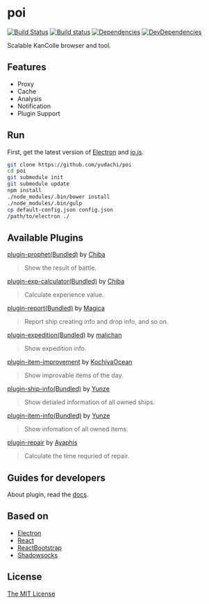 # poi
[![Build Status](https://travis-ci.org/yudachi/poi.svg?branch=master)](https://travis-ci.org/yudachi/poi)
[![Build status](https://ci.appveyor.com/api/projects/status/bpa1dvvjt33xxx5n?svg=true)](https://ci.appveyor.com/project/magica/poi)
[![Dependencies](https://david-dm.org/yudachi/poi.svg)](https://david-dm.org/yudachi/poi)
[![DevDependencies](https://david-dm.org/yudachi/poi/dev-status.svg)](https://david-dm.org/yudachi/poi#info=devDependencies)

Scalable KanColle browser and tool.

## Features

+ Proxy
+ Cache
+ Analysis
+ Notification
+ Plugin Support

## Run

First, get the latest version of [Electron](https://github.com/atom/electron) and [io.js](https://iojs.org).

```bash
git clone https://github.com/yudachi/poi
cd poi
git submodule init
git submodule update
npm install
./node_modules/.bin/bower install
./node_modules/.bin/gulp
cp default-config.json config.json
/path/to/electron ./
```

## Available Plugins
[plugin-prophet(Bundled)](https://github.com/yudachi/plugin-prophet) by [Chiba](https://github.com/Chibaheit) 
>Show the result of battle.

[plugin-exp-calculator(Bundled)](https://github.com/yudachi/plugin-exp-calculator) by [Chiba](https://github.com/Chibaheit) 
>Calculate experience value.

[plugin-report(Bundled)](https://github.com/yudachi/plugin-report) by [Magica](https://github.com/magicae) 
>Report ship creating info and drop info, and so on.

[plugin-expedition(Bundled)](https://github.com/yudachi/plugin-expedition) by [malichan](https://github.com/malichan) 
>Show expedition info.

[plugin-item-improvement](https://github.com/yudachi/plugin-item-improvement) by [KochiyaOcean](https://github.com/KochiyaOcean) 
>Show improvable items of the day.

[plugin-ship-info(Bundled)](https://github.com/yudachi/plugin-ship-info) by [Yunze](https://github.com/myzwillmake) 
>Show detialed information of all owned ships.

[plugin-item-info(Bundled)](https://github.com/yudachi/plugin-item-info) by [Yunze](https://github.com/myzwillmake) 
>Show infomation of all owned items.

[plugin-repair](https://github.com/Ayaphis/plugin-repair) by [Ayaphis](https://github.com/Ayaphis) 
>Calculate the time requried of repair.

## Guides for developers

About plugin, read the [docs](https://github.com/yudachi/poi/tree/master/docs).

## Based on

+ [Electron](https://github.com/atom/electron)
+ [React](https://github.com/facebook/react)
+ [ReactBootstrap](https://github.com/react-bootstrap/react-bootstrap/)
+ [Shadowsocks](https://github.com/shadowsocks/shadowsocks)

## License
[The MIT License](https://github.com/yudachi/poi/blob/master/LICENSE)

